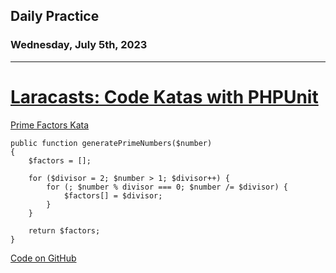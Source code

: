 ## Daily Practice
### Wednesday, July 5th, 2023
---


# [Laracasts: Code Katas with PHPUnit](https://laracasts.com/series/code-katas-with-phpunit)  

[Prime Factors Kata](https://laracasts.com/series/code-katas-with-phpunit/episodes/3)  

```
public function generatePrimeNumbers($number)
{
    $factors = [];

    for ($divisor = 2; $number > 1; $divisor++) {
        for (; $number % divisor === 0; $number /= $divisor) {
            $factors[] = $divisor;
        }
    }

    return $factors;
}
```
[Code on GitHub](https://github.com/djknox/kata/blob/main/src/PrimeFactors.php)